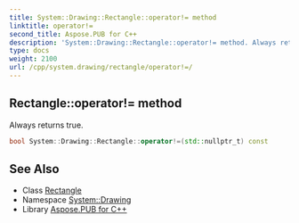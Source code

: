 ```yaml
---
title: System::Drawing::Rectangle::operator!= method
linktitle: operator!=
second_title: Aspose.PUB for C++
description: 'System::Drawing::Rectangle::operator!= method. Always returns true in C++.'
type: docs
weight: 2100
url: /cpp/system.drawing/rectangle/operator!=/
---
```

## Rectangle::operator!= method


Always returns true.

```cpp
bool System::Drawing::Rectangle::operator!=(std::nullptr_t) const
```

## See Also

* Class [Rectangle](../)
* Namespace [System::Drawing](../../)
* Library [Aspose.PUB for C++](../../../)
